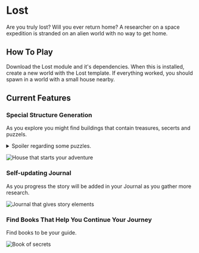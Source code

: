 # Lost

Are you truly lost? Will you ever return home?
A researcher on a space expedition is stranded on an alien world with no way to get home.  

 ## How To Play

Download the Lost module and it's dependencies. When this is installed, create a new world with the Lost template. If everything worked, you should spawn in a world with a small house nearby.

## Current Features

### Special Structure Generation

As you explore you might find buildings that contain treasures, secerts and puzzels.

<details><summary>Spoiler regarding some puzzles.</summary>
<p>

Buildings are generated as you are exploring, some puzzles might require you to revisit areas.

</p>
</details>

![House that starts your adventure](https://i.imgur.com/JywAWZ2.png)

### Self-updating Journal

As you progress the story will be added in your Journal as you gather more research.

![Journal that gives story elements](https://i.imgur.com/8wCww4Q.png)

### Find Books That Help You Continue Your Journey

Find books to be your guide.

![Book of secrets](https://i.imgur.com/7Leuuni.png)
